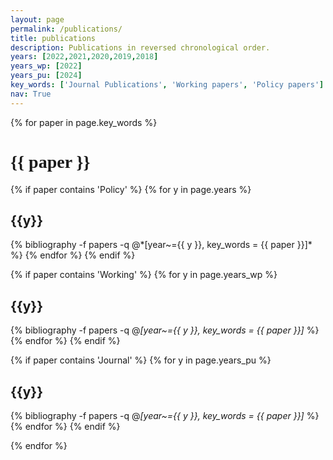 ```yaml
---
layout: page
permalink: /publications/
title: publications
description: Publications in reversed chronological order.
years: [2022,2021,2020,2019,2018]
years_wp: [2022]
years_pu: [2024]
key_words: ['Journal Publications', 'Working papers', 'Policy papers']
nav: True
---
```


<div class="publications">

{% for paper in page.key_words %}
  <h1 class="title" style="font-family:'Playfair Display', serif">{{ paper }}</h1>
  {% if paper contains 'Policy' %}
    {% for y in page.years %}
      <h2 class="year">{{y}}</h2>
      {% bibliography -f papers -q @*[year~={{ y }}, key_words = {{ paper }}]* %}
    {% endfor %}
  {% endif %}

  {% if paper contains 'Working' %}
    {% for y in page.years_wp %}
      <h2 class="year">{{y}}</h2>
      {% bibliography -f papers -q @*[year~={{ y }}, key_words = {{ paper }}]* %}
    {% endfor %}
  {% endif %}

  {% if paper contains 'Journal' %}
    {% for y in page.years_pu %}
      <h2 class="year">{{y}}</h2>
      {% bibliography -f papers -q @*[year~={{ y }}, key_words = {{ paper }}]* %}
    {% endfor %}
  {% endif %}

{% endfor %}

</div>
